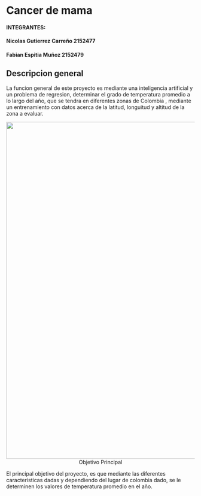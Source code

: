   # Cancer de mama

#### INTEGRANTES:
#### Nicolas Gutierrez Carreño 2152477
#### Fabian Espitia Muñoz 2152479


## Descripcion general
La funcion general de este proyecto es mediante una inteligencia artificial y un problema de regresion, determinar el grado de temperatura promedio a lo largo del año, que se tendra en  diferentes zonas de Colombia , mediante un entrenamiento con datos acerca de la latitud, longuitud y altitud de la zona a evaluar.

<p align="center"><img src="http://blogs.lainformacion.com/futuretech/files/2010/10/mama3.jpg" style="width:900px; /> </p>






<p>
#### Datos o DATASET obtenidos mediante:
https://www.kaggle.com/uciml/breast-cancer-wisconsin-data 
</p>


## Objetivo Principal

El principal objetivo del proyecto, es que  mediante las diferentes caracteristicas dadas y dependiendo del lugar de colombia dado, se le determinen los valores de temperatura promedio en el año.
